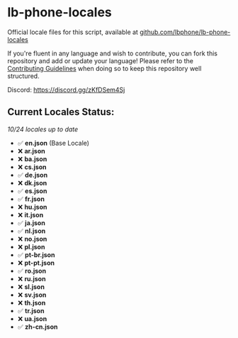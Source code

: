# lb-phone-locales
Official locale files for this script, available at [github.com/lbphone/lb-phone-locales](https://github.com/lbphone/lb-phone-locales)

If you're fluent in any language and wish to contribute, you can fork this repository and add or update your language!
Please refer to the [Contributing Guidelines](https://github.com/lbphone/lb-phone-locales/blob/main/CONTRIBUTING.md) when doing so to keep this repository well structured. 

Discord: https://discord.gg/zKfDSem4Sj


## Current Locales Status:
*10/24 locales up to date*
- ✅ **en.json** (Base Locale)
- ❌ **ar.json**
- ❌ **ba.json**
- ❌ **cs.json**
- ✅ **de.json**
- ❌ **dk.json**
- ✅ **es.json**
- ✅ **fr.json**
- ❌ **hu.json**
- ❌ **it.json**
- ✅ **ja.json**
- ✅ **nl.json**
- ❌ **no.json**
- ❌ **pl.json**
- ✅ **pt-br.json**
- ❌ **pt-pt.json**
- ✅ **ro.json**
- ❌ **ru.json**
- ❌ **sl.json**
- ❌ **sv.json**
- ❌ **th.json**
- ✅ **tr.json**
- ❌ **ua.json**
- ✅ **zh-cn.json**
<!-- Recap End -->
